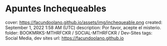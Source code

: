 # Apuntes Inchequeables

cover: https://facundoolano.github.io/assets/img/inchequeable.png
created: September 1, 2022 1:58 AM (UTC)
description: Por favor, acepte el misterio.
folder: BOOKMRKS-MTHRFCKR / SOCIAL-MTHRFCKR / Dev-Sites
tags: Social Media, dev sites
url: https://facundoolano.github.io